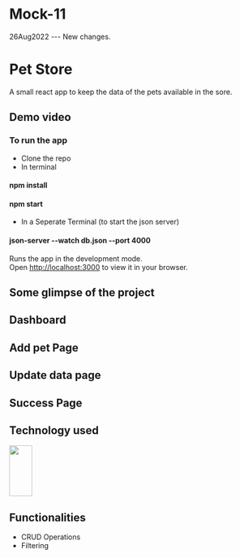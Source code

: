 # Mock-11

26Aug2022 --- New changes.

# Pet Store

A small react app to keep the data of the pets available in the sore.

## Demo video

### To run the app

- Clone the repo
- In terminal

#### npm install

#### npm start

- In a Seperate Terminal (to start the json server)

#### json-server --watch db.json --port 4000

Runs the app in the development mode.\
Open [http://localhost:3000](http://localhost:3000) to view it in your browser.

## Some glimpse of the project

## Dashboard

## Add pet Page

## Update data page

## Success Page

## Technology used

<img src="https://logos-download.com/wp-content/uploads/2016/09/React_logo_wordmark.png" width="30%" height="100px" />

## Functionalities

- CRUD Operations
- Filtering
